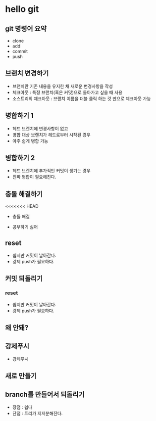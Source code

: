 # hello git

## git 명령어 요약

- clone
- add
- commit
- push

## 브랜치 변경하기

- 브랜치란 기존 내용을 유지한 채 새로운 변경사항을 작성
- 체크아웃 : 특정 브랜치(혹은 커밋)으로 돌아가고 싶을 때 사용
- 소스트리의 체크아웃 : 브랜치 이름을 더블 클릭 하는 것 만으로 체크아웃 가능

## 병합하기 1

- 헤드 브랜치에 변경사항이 없고
- 병합 대상 브랜치가 헤드로부터 시작된 경우
- 아주 쉽게 병합 가능

## 병합하기 2

- 헤드 브랜치에 추가적인 커밋이 생기는 경우
- 진짜 병합이 필요해진다.

## 충돌 해결하기
<<<<<<< HEAD

- 충돌 해결

- 공부하기 싫어

## reset

- 쉽지만 커밋이 날아간다.
- 강제 push가 필요하다.


## 커밋 되돌리기

### reset
- 쉽지만 커밋이 날아간다.
- 강제 push가 필요하다.

## 왜 안돼?

## 강제푸시
- 강제푸시

## 새로 만들기

## branch를 만들어서 되돌리기

- 장점 : 쉽다
- 단점 : 트리가 지저분해진다.